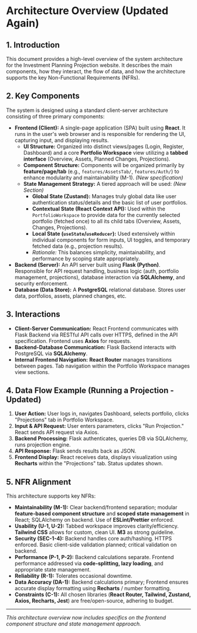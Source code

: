 # Architecture Overview (Updated Again)

## 1. Introduction

This document provides a high-level overview of the system architecture for the Investment Planning Projection website. It describes the main components, how they interact, the flow of data, and how the architecture supports the key Non-Functional Requirements (NFRs).

## 2. Key Components

The system is designed using a standard client-server architecture consisting of three primary components:

* **Frontend (Client):** A single-page application (SPA) built using **React**. It runs in the user's web browser and is responsible for rendering the UI, capturing input, and displaying results.
    * **UI Structure:** Organized into distinct views/pages (Login, Register, Dashboard) and a core **Portfolio Workspace** view utilizing a **tabbed interface** (Overview, Assets, Planned Changes, Projections).
    * **Component Structure:** Components will be organized primarily by **feature/page/tab** (e.g., `features/AssetsTab/`, `features/Auth/`) to enhance modularity and maintainability (M-1). *(New specification)*
    * **State Management Strategy:** A tiered approach will be used: *(New Section)*
        * **Global State (Zustand):** Manages truly global data like user authentication status/details and the basic list of user portfolios.
        * **Contextual State (React Context API):** Used within the `PortfolioWorkspace` to provide data for the currently selected portfolio (fetched once) to all its child tabs (Overview, Assets, Changes, Projections).
        * **Local State (`useState`/`useReducer`):** Used extensively within individual components for form inputs, UI toggles, and temporary fetched data (e.g., projection results).
        * *Rationale:* This balances simplicity, maintainability, and performance by scoping state appropriately.
* **Backend (Server):** An API server built using **Flask (Python)**. Responsible for API request handling, business logic (auth, portfolio management, projections), database interaction via **SQLAlchemy**, and security enforcement.
* **Database (Data Store):** A **PostgreSQL** relational database. Stores user data, portfolios, assets, planned changes, etc.

## 3. Interactions

* **Client-Server Communication:** React Frontend communicates with Flask Backend via RESTful API calls over HTTPS, defined in the API specification. Frontend uses **Axios** for requests.
* **Backend-Database Communication:** Flask Backend interacts with PostgreSQL via **SQLAlchemy**.
* **Internal Frontend Navigation:** **React Router** manages transitions between pages. Tab navigation within the Portfolio Workspace manages view sections.

## 4. Data Flow Example (Running a Projection - Updated)

1.  **User Action:** User logs in, navigates Dashboard, selects portfolio, clicks "Projections" tab in Portfolio Workspace.
2.  **Input & API Request:** User enters parameters, clicks "Run Projection." React sends API request via Axios.
3.  **Backend Processing:** Flask authenticates, queries DB via SQLAlchemy, runs projection engine.
4.  **API Response:** Flask sends results back as JSON.
5.  **Frontend Display:** React receives data, displays visualization using **Recharts** within the "Projections" tab. Status updates shown.

## 5. NFR Alignment

This architecture supports key NFRs:

* **Maintainability (M-1):** Clear backend/frontend separation; modular **feature-based component structure** and **scoped state management** in React; SQLAlchemy on backend. Use of **ESLint/Prettier** enforced.
* **Usability (U-1, U-2):** Tabbed workspace improves clarity/efficiency. **Tailwind CSS** allows for custom, clean UI. **M3** as strong guideline.
* **Security (SEC-1-4):** Backend handles core auth/hashing. HTTPS enforced. Basic client-side validation planned; critical validation on backend.
* **Performance (P-1, P-2):** Backend calculations separate. Frontend performance addressed via **code-splitting, lazy loading**, and appropriate state management.
* **Reliability (R-1):** Tolerates occasional downtime.
* **Data Accuracy (DA-1):** Backend calculations primary; Frontend ensures accurate display formatting using **Recharts** / number formatting.
* **Constraints (C-1):** All chosen libraries (**React Router, Tailwind, Zustand, Axios, Recharts, Jest**) are free/open-source, adhering to budget.

---
*This architecture overview now includes specifics on the frontend component structure and state management approach.*